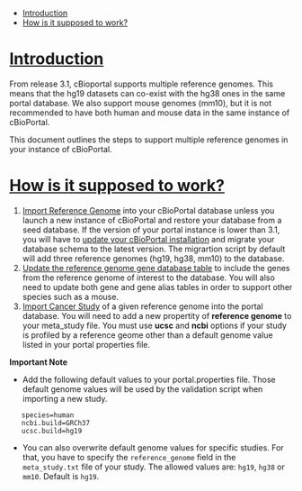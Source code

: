 * [Introduction](#introduction)
* [How is it supposed to work?](#workflow)

# [Introduction](introduction)
From release 3.1, cBioportal supports multiple reference genomes. This means that the hg19 datasets can co-exist with the hg38 ones in the same portal database. We also support mouse genomes (mm10), but it is not recommended to have both human and mouse data in the same instance of cBioPortal.

This document outlines the steps to support multiple reference genomes in your instance of cBioPortal.

# [How is it supposed to work?](workflow)
1. [Import Reference Genome](Import-reference-genome) into your cBioPortal database unless you launch a new instance of cBioPortal and restore your database from a seed database. If the version of your portal instance is lower than 3.1, you will have to [update your cBioPortal installation](Updating-your-cBioPortal-installation) 
and migrate your database schema to the latest version. The migrartion script by default will add three reference genomes (hg19, hg38, mm10) to the database. 
2. [Update the reference genome gene database table](Updating-gene-and-gene_alias-tables) to include the genes from the reference genome of interest to the database. You will also need to update both gene and gene alias tables in order to support other species such as a mouse.
3. [Import Cancer Study](import-cancer-study) of a given reference genome into the portal database. You will need to add a new propertity of **reference genome** to your meta_study file. You must use **ucsc** and **ncbi** options 
if your study is profiled by a reference geome other than a default genome value listed in your portal properties file.

**Important Note**
* Add the following default values to your portal.properties file. Those default genome values will be used by the validation script when importing a new study.
```# species and genomic information
   species=human
   ncbi.build=GRCh37
   ucsc.build=hg19
```
* You can also overwrite default genome values for specific studies. For that, you have to specify the `reference_genome` field in the `meta_study.txt` file of your study. The allowed values are: `hg19`, `hg38` or `mm10`. Default is `hg19`.
